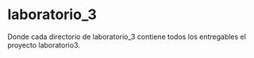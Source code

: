 # laboratorio_3
Donde cada directorio de laboratorio_3 contiene todos los entregables el proyecto laboratorio3.
